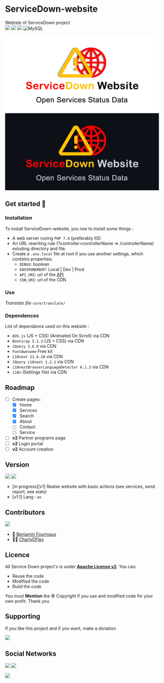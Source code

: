 # ServiceDown-website
Webiste of ServiceDown project
\
[![](https://badgen.net/badge/Service/Down/red)]()
[![](https://img.shields.io/badge/php-7.4-blue?logo=php&logoColor=white)]()
[![](https://img.shields.io/badge/Bootstrap-5-blueviolet?logo=bootstrap&logoColor=blueviolet)]()
![MySQL](https://img.shields.io/badge/mysql-%2300f.svg?style=for-the-badge&logo=mysql&logoColor=white)

![Banner](/views/assets/img/banner_github-white.png#gh-light-mode-only)
![Banner](/views/assets/img/banner_github-darkgrey.png#gh-dark-mode-only)

## Get started :rocket:
### Installation
To install ServiceDown-website, you nee to install some things :
- A web server runing `PHP 7.4` (preferably IIS) 
- An URL rewriting rule (?controller=controllerName => /controllerName) exluding directory and file.
- Create a `.env.local` file at root if you use another settings, which contains properties:
  - `DEBUG`: boolean
  - `ENVIRONEMENT`: Local | Dev | Prod
  - `API_URI`: url of the [API](https://github.com/BenjaminFourmaux/ServiceDown-api)
  - `CDN_URI`: url of the CDN 

### Use
*Translate file* `core/translate/`

### Dependences
List of dependance used on this website :
- `AOS.js` (JS + CSS) (Animated On Scroll) via CDN
- `Bootsrap 5.1.3` (JS + CSS) via CDN
- `JQuery 3.6.0` via CDN
- `FontAwesome` Free kit
- `i18next 21.6.10` via CDN
- `JQuery-i18next 1.2.1` via CDN
- `i18nextBrowserLanguageDetector 6.1.3` via CDN
- `i18n` (Settings file) via CDN

## Roadmap
- [ ] Create pages:
  - [x] Home
  - [x] Services
  - [x] Search
  - [x] About
  - [ ] Contact
  - [ ] Service
- [ ] **v2** Partner programs page
- [ ] **v2** Login portal
- [ ] **v2** Account creation

## Version
[![](https://badgen.net/github/tag/BenjaminFourmaux/ServiceDown-website?cache=600)](https://github.com/BenjaminFourmaux/ServiceDown-website/tags)
[![](https://badgen.net/github/release/BenjaminFourmaux/ServiceDown-website?cache=600)](https://github.com/BenjaminFourmaux/ServiceDown-website/releases)
- [in progress][v1] Realse website with basic actions (see services, send report, see stats)
- [v1.1] Lang : `en`

## Contributors
[![](https://badgen.net/github/contributors/BenjaminFourmaux/ServiceDown-website)](https://github.com/BenjaminFourmaux/ServiceDown-website/graphs/contributors)
- :crown: [Benjamin Fourmaux](https://github.com/BenjaminFourmaux)
- :man_technologist: [CharlyDFlex](https://github.com/CharlyDFlex)

## Licence
All Service Down project's is under [**Apache License v2**](https://www.apache.org/licenses/LICENSE-2.0).
You can:
- Reuse the code 
- Modified the code
- Build the code

You must **Mention** the © Copyright if you use and modified code for your own profit. Thank you

## Supporting
If you like this project and if you want, make a donation

[![](https://img.shields.io/badge/PayPal-00457C?style=for-the-badge&logo=paypal&logoColor=white)](https://streamlabs.com/techben-googlefanfr)

## Social Networks
[![](https://img.shields.io/youtube/channel/subscribers/UC6iaEEz7A21SfmGcbImpYDw?color=red&style=social)](https://www.youtube.com/channel/UC6iaEEz7A21SfmGcbImpYDw)
[![](https://img.shields.io/twitter/follow/BFourmaux?style=social)](https://twitter.com/BFourmaux)

[![](http://ForTheBadge.com/images/badges/built-with-love.svg)]()
